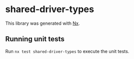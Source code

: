 # shared-driver-types

This library was generated with [Nx](https://nx.dev).

## Running unit tests

Run `nx test shared-driver-types` to execute the unit tests.
